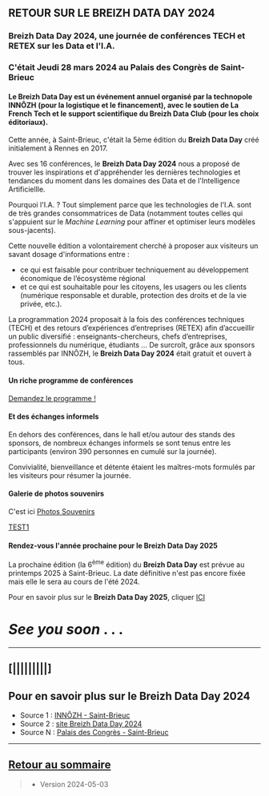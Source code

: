 ## RETOUR SUR LE BREIZH DATA DAY 2024 


### Breizh Data Day 2024, une journée de conférences TECH et RETEX sur les Data et l'I.A. 
### C'était Jeudi 28 mars 2024 au Palais des Congrès de Saint-Brieuc

#### Le Breizh Data Day est un événement annuel organisé par la technopole INNÔZH (pour la logistique et le financement), avec le soutien de La French Tech et le support scientifique du Breizh Data Club (pour les choix éditoriaux).

Cette année, à Saint-Brieuc, c'était la 5ème édition du **Breizh Data Day** créé initialement à Rennes en 2017. 

Avec ses 16 conférences, le **Breizh Data Day 2024** nous a proposé de trouver les inspirations et d'appréhender les dernières technologies et tendances du moment dans les domaines des Data et de l'Intelligence Artificiellle.

Pourquoi l'I.A. ? Tout simplement parce que les technologies de l'I.A. sont de très grandes consommatrices de Data (notamment toutes celles qui s'appuient sur le _Machine Learning_ pour affiner et optimiser leurs modèles sous-jacents).

Cette nouvelle édition a volontairement cherché à proposer aux visiteurs un savant dosage d'informations entre :
- ce qui est faisable pour contribuer techniquement au développement économique de l’écosystème régional
- et ce qui est souhaitable pour les citoyens, les usagers ou les clients (numérique responsable et durable, protection des droits et de la vie privée, etc.).

La programmation 2024 proposait à la fois des conférences techniques (TECH) et des retours d’expériences d’entreprises (RETEX) afin d’accueillir un public diversifié : enseignants-chercheurs, chefs d’entreprises, professionnels du
numérique, étudiants … De surcroît, grâce aux sponsors rassemblés par INNÔZH, le **Breizh Data Day 2024** était gratuit et ouvert à tous.


>

#### Un riche programme de conférences

[Demandez le programme !](../illustrim/PDFfiles/Programme_BDD2024-OK.pdf)


>

#### Et des échanges informels 

En dehors des conférences, dans le hall et/ou autour des stands des sponsors, de nombreux échanges informels se sont tenus entre les participants (environ 390 personnes en cumulé sur la journée).

Convivialité, bienveillance et détente étaient les maîtres-mots formulés par les visiteurs pour résumer la journée.

#### Galerie de photos souvenirs
C'est ici [Photos Souvenirs](../File_BzhCamp2023photos)

[TEST1](../illustrim/Photos)


#### Rendez-vous l'année prochaine pour le Breizh Data Day 2025 

La prochaine édition (la 6<sup>ème</sup> édition) du **Breizh Data Day** est prévue au printemps 2025 à Saint-Brieuc. La date définitive n'est pas encore fixée mais elle le sera au cours de l'été 2024.

Pour en savoir plus sur le **Breizh Data Day 2025**, cliquer [ICI](https://breizhdataday.innozh.fr/)

#  _See you soon_ . . .

 
---

## [|||||||||] 
>
## Pour en savoir plus sur le Breizh Data Day 2024

- Source 1 : [INNÔZH - Saint-Brieuc](https://www.innozh.fr/innozh/qui-sommes-nous-2/)
- Source 2 : [site Breizh Data Day 2024](https://breizhdataday.innozh.fr/)
- Source N : [Palais des Congrès - Saint-Brieuc](https://www.saintbrieucexpocongres.com/)
  
---

## [Retour au sommaire](https://dcn-prof.github.io/breizhdataclub/)
  
>

>  *  Version 2024-05-03
>    
